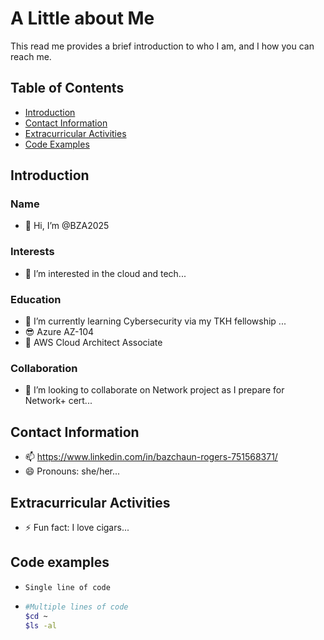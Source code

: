 # A Little about Me
This read me provides a brief introduction to who I am, and I how you can reach me. 

## Table of Contents
- [Introduction](#Introduction) 
- [Contact Information](#Contact-Information)
- [Extracurricular Activities](#Extracurricular-Activities)
- [Code Examples](#Code-Examples)

## Introduction
### Name
- 👋 Hi, I’m @BZA2025
### Interests
- 👀 I’m interested in the cloud and tech...
### Education
- 🌱 I’m currently learning Cybersecurity via my TKH fellowship ...
- 😎 Azure AZ-104 
- 🦾 AWS Cloud Architect Associate
### Collaboration
- 💞️ I’m looking to collaborate on Network project as I prepare for Network+ cert...

## Contact Information
- 📫 https://www.linkedin.com/in/bazchaun-rogers-751568371/
- 😄 Pronouns: she/her...

## Extracurricular Activities
- ⚡ Fun fact: I love cigars...

## Code examples
- `Single line of code`
- ```bash
  #Multiple lines of code
  $cd ~
  $ls -al
  ```

<!---
BZA2025/BZA2025 is a ✨ special ✨ repository because its `README.md` (this file) appears on your GitHub profile.
You can click the Preview link to take a look at your changes.
--->
